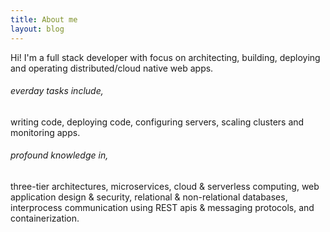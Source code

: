 ```yaml
---
title: About me
layout: blog
---
```


Hi! I'm a full stack developer with focus on architecting, building, deploying and operating distributed/cloud native web apps. 

###### everday tasks include,
writing code, deploying code, configuring servers, scaling clusters and monitoring apps.

###### profound knowledge in,
three-tier architectures, microservices, cloud & serverless computing, web application design & security, relational & non-relational databases, interprocess communication using REST apis & messaging protocols, and containerization.   

